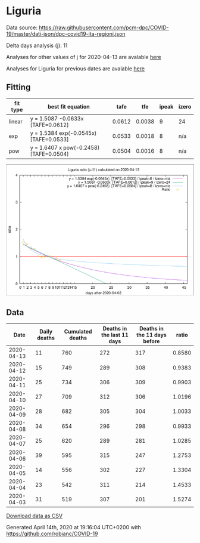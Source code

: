 # Liguria

Data source: https://raw.githubusercontent.com/pcm-dpc/COVID-19/master/dati-json/dpc-covid19-ita-regioni.json

Delta days analysis (j): 11

Analyses for other values of j for 2020-04-13 are avalable [here](../2020-04-13/README.md)

Analyses for Liguria for previous dates are avalable [here](../README.md)

## Fitting 
|fit type|best fit equation|tafe|tfe|ipeak|izero|
|-------|-----|--------|------|---|---|
|linear|y = 1.5087 -0.0633x  [TAFE=0.0612]|0.0612|0.0038|9|24|
|exp|y = 1.5384 exp(-0.0545x)  [TAFE=0.0533]|0.0533|0.0018|8|n/a|
|pow|y = 1.6407 x pow(-0.2458)  [TAFE=0.0504]|0.0504|0.0016|8|n/a|

![Plot](COVID-19_liguria_j11_2020-04-13.png)

## Data
|Date|Daily deaths|Cumulated deaths|Deaths in the last 11 days|Deaths in the 11 days before|ratio|
|----|----------|-----------|-------|--------------------|-----|
|2020-04-13|11|760|272|317|0.8580|
|2020-04-12|15|749|289|308|0.9383|
|2020-04-11|25|734|306|309|0.9903|
|2020-04-10|27|709|312|306|1.0196|
|2020-04-09|28|682|305|304|1.0033|
|2020-04-08|34|654|296|298|0.9933|
|2020-04-07|25|620|289|281|1.0285|
|2020-04-06|39|595|315|247|1.2753|
|2020-04-05|14|556|302|227|1.3304|
|2020-04-04|23|542|311|214|1.4533|
|2020-04-03|31|519|307|201|1.5274|

[Download data as CSV](COVID-19_liguria_j11_2020-04-13.csv)

Generated April 14th, 2020 at 19:16:04 UTC+0200 with https://github.com/robianc/COVID-19
